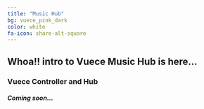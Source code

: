 ```yaml
---
title: "Music Hub"
bg: vuece_pink_dark
color: white
fa-icon: share-alt-square
---
```


## **Whoa!! intro to Vuece Music Hub is here...**


<span class="fa-stack subtlecircle" style="font-size:100px; background:rgba(255,166,0,0.)">
  <i class="fa fa-circle fa-stack-2x text-white"></i>
  <i class="fa fa-windows fa-stack-1x text-vuece_pink_dark"></i>
</span>

### **Vuece Controller and Hub**

#### ***Coming soon...***